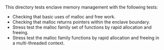 
This directory tests enclave memory management with the following tests:
  - Checking that basic uses of malloc and free work.
  - Checking that malloc returns pointers within the enclave boundary.
  - Stress test the malloc family set of functions by rapid allocation
    and freeing.
  - Stress test the malloc family functions by rapid allocation and freeing
    in a multi-threaded context.
